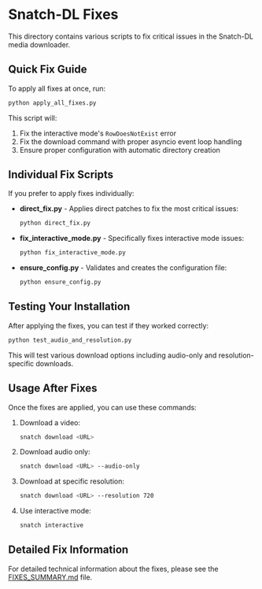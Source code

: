 # Snatch-DL Fixes

This directory contains various scripts to fix critical issues in the Snatch-DL media downloader.

## Quick Fix Guide

To apply all fixes at once, run:

```bash
python apply_all_fixes.py
```

This script will:

1. Fix the interactive mode's `RowDoesNotExist` error
2. Fix the download command with proper asyncio event loop handling
3. Ensure proper configuration with automatic directory creation

## Individual Fix Scripts

If you prefer to apply fixes individually:

- **direct_fix.py** - Applies direct patches to fix the most critical issues:

  ```bash
  python direct_fix.py
  ```

- **fix_interactive_mode.py** - Specifically fixes interactive mode issues:

  ```bash
  python fix_interactive_mode.py
  ```

- **ensure_config.py** - Validates and creates the configuration file:

  ```bash
  python ensure_config.py
  ```

## Testing Your Installation

After applying the fixes, you can test if they worked correctly:

```bash
python test_audio_and_resolution.py
```

This will test various download options including audio-only and resolution-specific downloads.

## Usage After Fixes

Once the fixes are applied, you can use these commands:

1. Download a video:

   ```bash
   snatch download <URL>
   ```

2. Download audio only:

   ```bash
   snatch download <URL> --audio-only
   ```

3. Download at specific resolution:

   ```bash
   snatch download <URL> --resolution 720
   ```

4. Use interactive mode:

   ```bash
   snatch interactive
   ```

## Detailed Fix Information

For detailed technical information about the fixes, please see the [FIXES_SUMMARY.md](./FIXES_SUMMARY.md) file.
